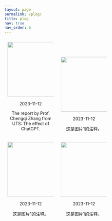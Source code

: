 ```yaml
---
layout: page
permalink: /plog/
title: plog
nav: true
nav_order: 6
---
```


<head>
  <style>
    .image-container {
      text-align: center;
      display: inline-block;
      width: 30%; /* 设置每列宽度 */
      margin: 10px; /* 设置列之间的间距 */
  }

    .image-container img {
    border: 5px solid #e6e3e3; /* 将边框设置为5像素宽的灰色实线 */
  }
  
    .date {
    font-size: 14px; /* 设置日期的字号为12像素 */
    color: #fab964;
  }
  
    .image-caption {
    font-size: 10px; /* 设置字号为14像素 */
  }
  
  </style>
</head>
<body>

<div class="image-container">
  <img src="../assets/img/plog_img/ZhangChengming_dlut.png" alt="" width="300" height="180">
  <p class="date">2023-11-12</p>
  <p class="image-caption">The report by Prof. Chengqi Zhang from UTS: The effect of ChatGPT.</p>
</div>

<div class="image-container">
  <img src="../assets/img/plog_img/ZhangChengming_dlut.png" alt="" width="300" height="180">
  <p class="date">2023-11-12</p>
  <p class="image-caption">这是图片1的注释。</p>
</div>

<div class="image-container">
  <img src="../assets/img/plog_img/ZhangChengming_dlut.png" alt="" width="300" height="180">
  <p class="date">2023-11-12</p>
  <p class="image-caption">这是图片1的注释。</p>
</div>

<div class="image-container">
  <img src="../assets/img/plog_img/ZhangChengming_dlut.png" alt="" width="300" height="180">
  <p class="date">2023-11-12</p>
  <p class="image-caption">这是图片1的注释。</p>
</div>


</body>

